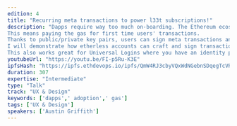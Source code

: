 ```yaml
---
edition: 4
title: "Recurring meta transactions to power l33t subscriptions!"
description: "Dapps require way too much on-boarding. The Ethereum ecosystem needs to push toward mass adoption by allowing new users immediate access to functionality and interactivity without all the hoops to jump through.
This means paying the gas for first time users' transactions. 
Thanks to public/private key pairs, users can sign meta transactions and incentivize desktop miners to pay the gas for them.
I will demonstrate how etherless accounts can craft and sign transaction off-chain and send them to a relayer. The relayer, incentivized by the a reward in the transaction, submit the the meta transaction to a bouncer proxy and pay the gas. 
This also works great for Universal Logins where you have an identity proxy that your etherless devices can transact through."
youtubeUrl: "https://youtu.be/FI-p5Ru-K3E"
ipfsHash: "https://ipfs.ethdevops.io/ipfs/QmW4RJ3cbyVQxWdNGebnSDqegTcVR8acPebtgjgtNNNJJa?filename=Recurring_meta_transactions_to_power_l33t_subscriptions_by_Austin_Griffith_Devcon4-FI-p5Ru-K3E.mp4"
duration: 307
expertise: "Intermediate"
type: "Talk"
track: "UX & Design"
keywords: ['dapps',' adoption',' gas']
tags: ['UX & Design']
speakers: ['Austin Griffith']
---
```

